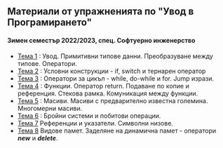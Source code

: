## Материали от упражненията по "Увод в Програмирането"
#### Зимен семестър 2022/2023, спец. Софтуерно инженерство

- [Тема 1](https://github.com/s1dvicious/Introduction-to-Programming-22-23/tree/main/Sem%2001) : Увод. Примитивни типове данни. Преобразуване между типове. Оператори.
- [Тема 2](https://github.com/s1dvicious/Introduction-to-Programming-22-23/tree/main/Sem%2002) : Условни конструкции - if, switch и тернарен оператор
- [Тема 3](https://github.com/s1dvicious/Introduction-to-Programming-22-23/tree/main/Sem%2003) : Оператори за цикъл - while, do-while и for. Jump изрази.
- [Тема 4](https://github.com/s1dvicious/Introduction-to-Programming-22-23/tree/main/Sem%2004) : Функции. Оператор return. Подаване по копие и референция. Стекова рамка. Комуникация между функции.
- [Тема 5](https://github.com/s1dvicious/Introduction-to-Programming-22-23/tree/main/Sem%2005) : Масиви. Масиви с предварително известна големина. Многомерни масиви.
- [Тема 6](https://github.com/s1dvicious/Introduction-to-Programming-22-23/tree/main/Sem%2006) : Бройни системи и побитови операции.
- [Тема 7](https://github.com/s1dvicious/Introduction-to-Programming-22-23/tree/main/Sem%2007) Референции и указатели. Символни низове.
- [Тема 8](https://github.com/s1dvicious/Introduction-to-Programming-22-23/tree/main/Sem%2008) Видове памет. Заделяне на динамична памет - оператори ***new*** и ***delete***.
